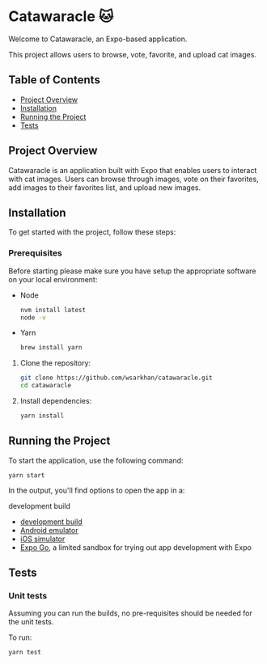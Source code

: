 # Catawaracle 🐱

Welcome to Catawaracle, an Expo-based application.

This project allows users to browse, vote, favorite, and upload cat images.


## Table of Contents

- [Project Overview](#project-overview)
- [Installation](#installation)
- [Running the Project](#running-the-project)
- [Tests](#tests)


## Project Overview

Catawaracle is an application built with Expo that enables users to interact with cat images. Users can browse through images, vote on their favorites, add images to their favorites list, and upload new images.

## Installation

To get started with the project, follow these steps:

### Prerequisites

Before starting please make sure you have setup the appropriate software on your local environment:

- Node
  ```sh
  nvm install latest
  node -v
  ```
- Yarn
  ```sh
  brew install yarn
  ```

1. Clone the repository:

   ```bash
   git clone https://github.com/wsarkhan/catawaracle.git
   cd catawaracle

2. Install dependencies:

   ```bash
   yarn install

## Running the Project
To start the application, use the following command:

   ```
yarn start 
   ```

In the output, you'll find options to open the app in a:

development build
- [development build](https://docs.expo.dev/develop/development-builds/introduction/)
- [Android emulator](https://docs.expo.dev/workflow/android-studio-emulator/)
- [iOS simulator](https://docs.expo.dev/workflow/ios-simulator/)
- [Expo Go](https://expo.dev/go), a limited sandbox for trying out app development with Expo

## Tests

### Unit tests

Assuming you can run the builds, no pre-requisites should be needed for the unit tests.

To run:

```
yarn test
```
